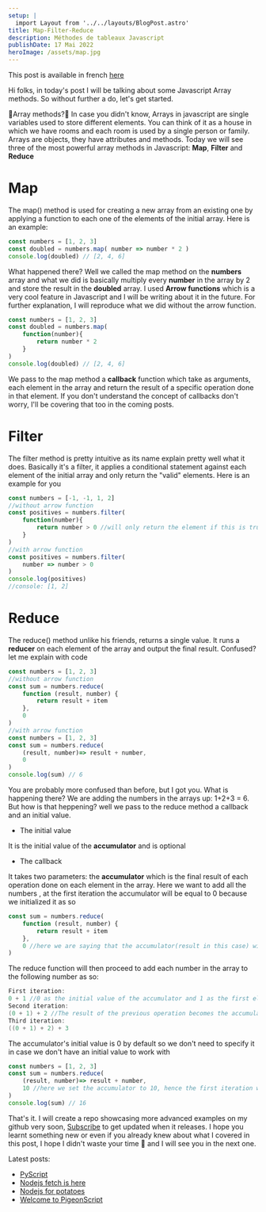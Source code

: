 ```yaml
---
setup: |
  import Layout from '../../layouts/BlogPost.astro'
title: Map-Filter-Reduce
description: Méthodes de tableaux Javascript
publishDate: 17 Mai 2022
heroImage: /assets/map.jpg
---
```

This post is available in french [here](/postsfr/map-filter-reduce)


Hi folks, in today's post I will be talking about some Javascript Array methods. So without further a do, let's get started.

🤔Array methods?🤔
In case you didn't know, Arrays in javascript are single variables used to store different elements. You can think of it as a house in which we have rooms and each room is used by a single person or family. Arrays are objects, they have attributes and methods. Today we will see three of the most powerful array methods in Javascript: **Map**, **Filter** and **Reduce**

# Map
The map() method is used for creating a new array from an existing one by applying a function to each one of the elements of the initial array. 
Here is an example:
```js
const numbers = [1, 2, 3]
const doubled = numbers.map( number => number * 2 )
console.log(doubled) // [2, 4, 6]
```
What happened there? Well we called the map method on the **numbers** array and what we did is basically multiply every **number** in the array by 2 and store the result in the **doubled** array. I used **Arrow functions** which is a very cool feature in Javascript and I will be writing about it in the future. For further explanation, I will reproduce what we did without the arrow function.
```js
const numbers = [1, 2, 3]
const doubled = numbers.map(
    function(number){
        return number * 2
    }
)
console.log(doubled) // [2, 4, 6]
```
We pass to the map method a **callback** function which take as arguments, each element in the array and return the result of a specific operation done in that element. If you don't understand the concept of callbacks don't worry, I'll be covering that too in the coming posts.

# Filter
The filter method is pretty intuitive as its name explain pretty well what it does. Basically it's a filter, it applies a conditional statement against each element of the initial array and only return the "valid" elements. Here is an example for you
```js
const numbers = [-1, -1, 1, 2]
//without arrow function
const positives = numbers.filter(
    function(number){
        return number > 0 //will only return the element if this is true
    }
)
//with arrow function
const positives = numbers.filter(
    number => number > 0
)
console.log(positives)
//console: [1, 2]
```

# Reduce
The reduce() method unlike his friends, returns a single value. It runs a **reducer** on each element of the array and output the final result. Confused? let me explain with code
```js
const numbers = [1, 2, 3]
//without arrow function
const sum = numbers.reduce(
    function (result, number) {
        return result + item
    },
    0
)
//with arrow function
const numbers = [1, 2, 3]
const sum = numbers.reduce(
    (result, number)=> result + number,
    0
)
console.log(sum) // 6
```
You are probably more confused than before, but I got you. What is happening there? We are adding the numbers in the arrays up: 1+2+3 = 6. But how is that heppening? well we pass to the reduce method a callback and an initial value. 
- The initial value

It is the initial value of the **accumulator** and is optional

- The callback

It takes two parameters: the **accumulator** which is the final result of each operation done on each element in the array. Here we want to add all the numbers , at the first iteration the accumulator will be equal to 0 because we initialized it as so
```js
const sum = numbers.reduce(
    function (result, number) {
        return result + item
    },
    0 //here we are saying that the accumulator(result in this case) will be initialized to 0
)
```
The reduce function will then proceed to add each number in the array to the following number as so:
```c
First iteration:
0 + 1 //0 as the initial value of the accumulator and 1 as the first element in the array
Second iteration:
(0 + 1) + 2 //The result of the previous operation becomes the accumulator and is added to the next number in the array
Third iteration:
((0 + 1) + 2) + 3 
```
The accumulator's initial value is 0 by default so we don't need to specify it in case we don't have an initial value to work with
```js
const numbers = [1, 2, 3]
const sum = numbers.reduce(
    (result, number)=> result + number,
    10 //here we set the accumulator to 10, hence the first iteration will be 10 + 1
)
console.log(sum) // 16
```

That's it. I will create a repo showcasing more advanced examples on my github very soon, [Subscribe](/subscribe) to get updated when it releases. I hope you learnt something new or even if you already knew about what I covered in this post, I hope I didn't waste your time 🙂 and I will see you in the next one.

Latest posts:
- [PyScript](/posts/pyscript-a-quick-overview)
- [Nodejs fetch is here](/posts/node-fetch-is-here)
- [Nodejs for potatoes](/posts/nodejs-for-potatoes)
- [Welcome to PigeonScript](/posts/welcome-to-pigeonscript)